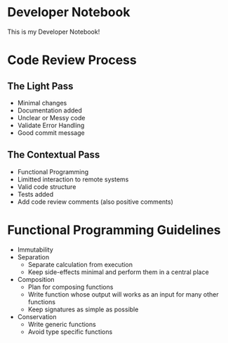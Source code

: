 # Developer Notebook

This is my Developer Notebook!

# Code Review Process

## The Light Pass

* Minimal changes
* Documentation added
* Unclear or Messy code
* Validate Error Handling
* Good commit message

## The Contextual Pass

* Functional Programming
* Limitted interaction to remote systems
* Valid code structure
* Tests added
* Add code review comments (also positive comments)

# Functional Programming Guidelines

* Immutability
* Separation
  * Separate calculation from execution
  * Keep side-effects minimal and perform them in a central place
* Composition
  * Plan for composing functions
  * Write function whose output will works as an input for many other functions
  * Keep signatures as simple as possible
* Conservation
  * Write generic functions
  * Avoid type specific functions
